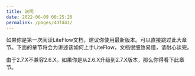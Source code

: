```yaml
---
title: 说明
date: 2022-06-09 00:25:20
permalink: /pages/4dfd41/
---
```


如果你是第一次阅读LiteFlow文档，建议你使用最新版本。可以直接跳过此大章节。下面的章节将会为讲述该如何上手LiteFlow，文档很细致易懂，请耐心读完。

由于2.7.X不兼容2.6.X。如果你是从2.6.X升级到2.7.X版本，那么你得看下此章节。